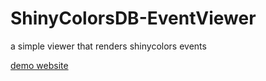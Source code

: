 # ShinyColorsDB-EventViewer
a simple viewer that renders shinycolors events

[demo website](https://event.shinycolors.moe)
